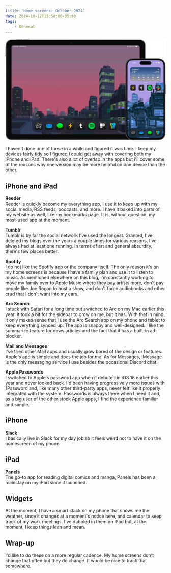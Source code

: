 ```yaml
---
title: 'Home screens: October 2024'
date: 2024-10-12T15:58:00-05:00
tags:
    - General
---
```

![](/uploads/homescreens.png)

I haven't done one of these in a while and figured it was time. I keep my devices fairly tidy so I figured I could get away with covering both my iPhone and iPad. There's also a lot of overlap in the apps but i'll cover some of the reasons why one version may be more helpful on one device than the other.

## **iPhone and iPad**

**Reeder**<br>Reeder is quickly become my everything app. I use it to keep up with my social media, RSS feeds, podcasts, and more. I have it baked into parts of my website as well, like my bookmarks page. It is, without question, my most-used app at the moment.

**Tumblr**<br>Tumblr is by far the social network I've used the longest. Granted, I've deleted my blogs over the years a couple times for various reasons, I've always had at least one running. In terms of art and general absurdity, there's few places better.

**Spotify**<br>I do not like the Spotify app or the company itself. The only reason it's on my home screens is because I have a family plan and use it to listen to music. As mentioned elsewhere on this blog, i'm constantly working to move my family over to Apple Music where they pay artists more, don't pay people like Joe Rogan to host a show, and don't force audiobooks and other crud that I don't want into my ears.

**Arc Search**<br>I stuck with Safari for a long time but switched to Arc on my Mac earlier this year. It took a bit for the sidebar to grow on me, but it has. With that in mind, it only makes sense that I use the Arc Search app on my phone and tablet to keep everything synced up. The app is snappy and well-designed. I like the summarize feature for news articles and the fact that it has a built-in ad-blocker.

**Mail and Messages**<br>I've tried other Mail apps and usually grow bored of the design or features. Apple's app is simple and does the job for me. As for Messages, iMessage is the only messaging service I use besides the occasional Discord chat.

**Apple Passwords**<br>I switched to Apple's password app when it debuted in iOS 18 earlier this year and never looked back. I'd been having progressively more issues with 1Password and, like many other third-party apps, never felt like it properly integrated with the system. Passwords is always there when I need it and, as a big user of the other stock Apple apps, I find the experience familiar and simple.

## iPhone

**Slack**<br>I basically live in Slack for my day job so it feels weird not to have it on the homescreen of my phone.

## iPad

**Panels**<br>The go-to app for reading digital comics and manga, Panels has been a mainstay on my iPad since it launched.

## Widgets

At the moment, I have a smart stack on my phone that shows me the weather, since it changes at a moment's notice here, and calendar to keep track of my work meetings. I've dabbled in them on iPad but, at the moment, I keep things lean and mean.

## Wrap-up

I'd like to do these on a more regular cadence. My home screens don't change that often but they do change. It would be nice to track that somewhere.